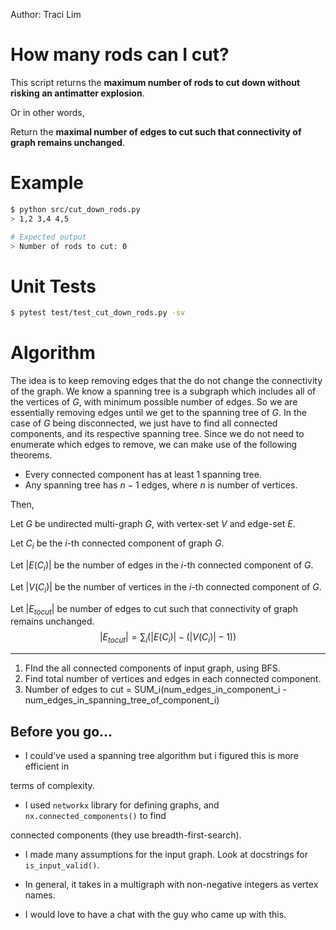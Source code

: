 Author: Traci Lim

# How many rods can I cut?

This script returns the **maximum number of rods to cut down without risking an antimatter explosion**.



Or in other words,

Return the **maximal number of edges to cut such that connectivity of graph remains unchanged**.



# Example

```bash
$ python src/cut_down_rods.py
> 1,2 3,4 4,5

# Expected output
> Number of rods to cut: 0
```



# Unit Tests

```bash
$ pytest test/test_cut_down_rods.py -sv
```



# Algorithm

The idea is to keep removing edges that the do not change the connectivity of the graph. We know a spanning tree is a subgraph which includes all of the vertices of $G$, with minimum possible number of edges. So we are essentially removing edges until we get to the spanning tree of $G$. In the case of $G$ being disconnected, we just have to find all connected components, and its respective spanning tree. Since we do not need to enumerate which edges to remove, we can make use of the following theorems.

- Every connected component has at least 1 spanning tree.
- Any spanning tree has $n-1$ edges, where $n$ is number of vertices.

Then,

Let $G$ be undirected multi-graph $G$, with vertex-set $V$ and edge-set $E$.

Let $C_i$ be the $i$-th connected component of graph $G$.

Let $|E(C_i)|$ be the number of edges in the $i$-th connected component of $G$.

Let $|V(C_i)|$ be the number of vertices in the $i$-th connected component of $G$.

Let $|E_{tocut}|$ be number of edges to cut such that connectivity of graph remains unchanged.
$$
|E_{tocut}| = \sum_{i} (|E(C_i)| - (|V(C_i)|-1))
$$

---

1. FInd the all connected components of input graph, using BFS.
2. Find total number of vertices and edges in each connected component.
3. Number of edges to cut = SUM_i(num_edges_in_component_i - num_edges_in_spanning_tree_of_component_i)



##  Before you go...

- I could've used a spanning tree algorithm but i figured this is more efficient in 

 terms of complexity.

- I used `networkx` library for defining graphs, and `nx.connected_components()` to find 

 connected components (they use breadth-first-search).

- I made many assumptions for the input graph. Look at docstrings for `is_input_valid()`. 
- In general, it takes in a multigraph with non-negative integers as vertex names.

- I would love to have a chat with the guy who came up with this. 


